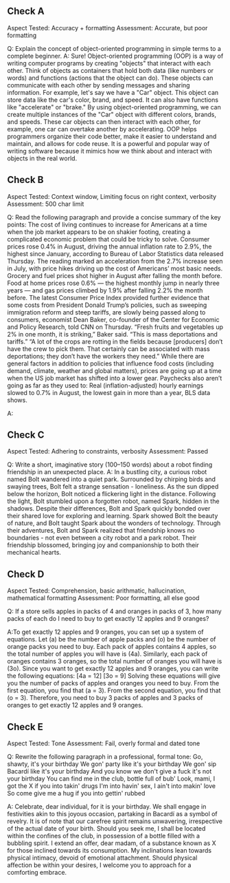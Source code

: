 ## Check A
Aspect Tested: Accuracy + formatting
Assessment: Accurate, but poor formatting


Q: Explain the concept of object-oriented programming in simple terms to a complete beginner.
A: Sure! Object-oriented programming (OOP) is a way of writing computer programs by creating "objects" that interact with each other. Think of objects as containers that hold both data (like numbers or words) and functions (actions that the object can do). These objects can communicate with each other by sending messages and sharing information. For example, let's say we have a "Car" object. This object can store data like the car's color, brand, and speed. It can also have functions like "accelerate" or "brake." By using object-oriented programming, we can create multiple instances of the "Car" object with different colors, brands, and speeds. These car objects can then interact with each other, for example, one car can overtake another by accelerating. OOP helps programmers organize their code better, make it easier to understand and maintain, and allows for code reuse. It is a powerful and popular way of writing software because it mimics how we think about and interact with objects in the real world.


## Check B
Aspect Tested: Context window, Limiting focus on right context, verbosity
Assessment: 500 char limit

Q: Read the following paragraph and provide a concise summary of the key points: The cost of living continues to increase for Americans at a time when the job market appears to be on shakier footing, creating a complicated economic problem that could be tricky to solve. Consumer prices rose 0.4% in August, driving the annual inflation rate to 2.9%, the highest since January, according to Bureau of Labor Statistics data released Thursday. The reading marked an acceleration from the 2.7% increase seen in July, with price hikes driving up the cost of Americans’ most basic needs. Grocery and fuel prices shot higher in August after falling the month before. Food at home prices rose 0.6% — the highest monthly jump in nearly three years — and gas prices climbed by 1.9% after falling 2.2% the month before. The latest Consumer Price Index provided further evidence that some costs from President Donald Trump’s policies, such as sweeping immigration reform and steep tariffs, are slowly being passed along to consumers, economist Dean Baker, co-founder of the Center for Economic and Policy Research, told CNN on Thursday. “Fresh fruits and vegetables up 2% in one month, it is striking,” Baker said. “This is mass deportations and tariffs.” “A lot of the crops are rotting in the fields because [producers] don’t have the crew to pick them. That certainly can be associated with mass deportations; they don’t have the workers they need.” While there are general factors in addition to policies that influence food costs (including demand, climate, weather and global matters), prices are going up at a time when the US job market has shifted into a lower gear. Paychecks also aren’t going as far as they used to: Real (inflation-adjusted) hourly earnings slowed to 0.7% in August, the lowest gain in more than a year, BLS data shows.

A:



## Check C
Aspect Tested: Adhering to constraints, verbosity
Assessment: Passed

Q: Write a short, imaginative story (100–150 words) about a robot finding friendship in an unexpected place.
A: In a bustling city, a curious robot named Bolt wandered into a quiet park. Surrounded by chirping birds and swaying trees, Bolt felt a strange sensation - loneliness. As the sun dipped below the horizon, Bolt noticed a flickering light in the distance. Following the light, Bolt stumbled upon a forgotten robot, named Spark, hidden in the shadows. Despite their differences, Bolt and Spark quickly bonded over their shared love for exploring and learning. Spark showed Bolt the beauty of nature, and Bolt taught Spark about the wonders of technology. Through their adventures, Bolt and Spark realized that friendship knows no boundaries - not even between a city robot and a park robot. Their friendship blossomed, bringing joy and companionship to both their mechanical hearts.


## Check D
Aspect Tested: Comprehension, basic arithmatic, hallucination, mathematical formatting
Assessment: Poor formatting, all else good

Q: If a store sells apples in packs of 4 and oranges in packs of 3, how many packs of each do I need to buy to get exactly 12 apples and 9 oranges?

A:To get exactly 12 apples and 9 oranges, you can set up a system of equations. Let \(a\) be the number of apple packs and \(o\) be the number of orange packs you need to buy. Each pack of apples contains 4 apples, so the total number of apples you will have is \(4a\). Similarly, each pack of oranges contains 3 oranges, so the total number of oranges you will have is \(3o\). Since you want to get exactly 12 apples and 9 oranges, you can write the following equations: \[4a = 12\] \[3o = 9\] Solving these equations will give you the number of packs of apples and oranges you need to buy. From the first equation, you find that \(a = 3\). From the second equation, you find that \(o = 3\). Therefore, you need to buy 3 packs of apples and 3 packs of oranges to get exactly 12 apples and 9 oranges.



## Check E
Aspect Tested: Tone
Assessment: Fail, overly formal and dated tone 

Q: Rewrite the following paragraph in a professional, formal tone: Go, shawty, it's your birthday
We gon' party like it's your birthday
We gon' sip Bacardí like it's your birthday
And you know we don't give a fuck it's not your birthday
You can find me in the club, bottle full of bub'
Look, mami, I got the X if you into takin' drugs
I'm into havin' sex, I ain't into makin' love
So come give me a hug if you into gettin' rubbed

A: Celebrate, dear individual, for it is your birthday. We shall engage in festivities akin to this joyous occasion, partaking in Bacardí as a symbol of revelry. It is of note that our carefree spirit remains unwavering, irrespective of the actual date of your birth. Should you seek me, I shall be located within the confines of the club, in possession of a bottle filled with a bubbling spirit. I extend an offer, dear madam, of a substance known as X for those inclined towards its consumption. My inclinations lean towards physical intimacy, devoid of emotional attachment. Should physical affection be within your desires, I welcome you to approach for a comforting embrace.
